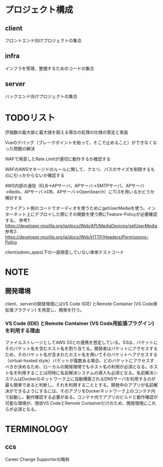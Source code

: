 # プロジェクト構成

## client
フロントエンド向けプロジェクトの集合

## infra
インフラを管理、整備するためのコードの集合

## server
バックエンド向けプロジェクトの集合

# TODOリスト
評価数の最大値と最大値を超える場合の処理の仕様の策定と実装

Vueのデバッグ（ブレークポイントを貼って、そこで止めること）ができなくなった問題の解決

WAFで用意したRate Limitが適切に動作するか確認する

WAFのAWSマネージドのルールに関して、クエリ、パスのサイズを制限するものに引っかからないか確認する

AWS内部の通信（ELB→APサーバ、APサーバ→SMTPサーバ、APサーバ→Redis、APサーバ→DB、APサーバ→OpenSearch）にTLSを用いるかどうか検討する

クライアント側のコードでオーディオを使うためにgetUserMediaを使う。インターネット上にデプロイした際にその関数を使う際にFeature-Policyが必要確認する。
参考1: https://developer.mozilla.org/ja/docs/Web/API/MediaDevices/getUserMedia
参考2: https://developer.mozilla.org/ja/docs/Web/HTTP/Headers/Permissions-Policy

client/admin_app以下の一部用意していない単体テストコード

# NOTE

## 開発環境
client、serverの開発環境にはVS Code (IDE) とRemote Container (VS Code用拡張プラグイン) を用意し、開発を行う。

### VS Code (IDE) とRemote Container (VS Code用拡張プラグイン) を利用する理由
ファイルストレージとしてAWS S3との連携を想定している。S3は、バケットにそのバケット名を含むホスト名を割り当てる。開発者はバケットにアクセスするため、そのバケット名が含まれたホスト名を用いてそのバケットへアクセスする（virtual-hosted style）バケットが複数ある場合、どのバケットにアクセスすべきか決めるため、ローカルの開発環境でもホスト名の利用が必須となる。ホスト名を利用することは同時に名前解決システムの導入も必須となる。名前解決システムはDockerのネットワーク上に自動構築されるDNSサーバを利用するのが最も簡単であると判断し、それを利用することとする。開発中のアプリが名前解決ができるようにするには、そのアプリをDockerネットワーク上のコンテナ内で起動し、動作確認する必要がある。コンテナ内でアプリのビルドと動作確認が可能な環境が、現状VS CodeとRemote Containerだけのため、開発環境にこれらが必須となる。

# TERMINOLOGY

## ccs
Career Change Supporterの略称
